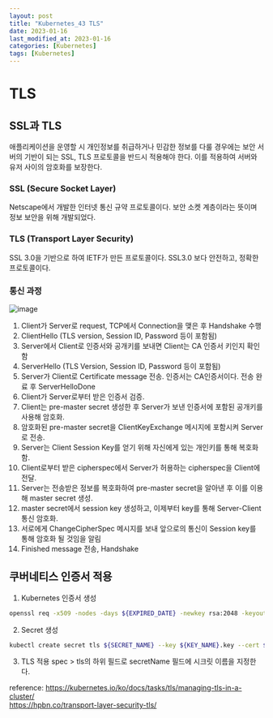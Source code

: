 ```yaml
---
layout: post
title: "Kubernetes_43 TLS"
date: 2023-01-16
last_modified_at: 2023-01-16
categories: [Kubernetes]
tags: [Kubernetes]
---
```


# TLS

## SSL과 TLS
애플리케이션을 운영할 시 개인정보를 취급하거나 민감한 정보를 다룰 경우에는 보안 서버의 기반이 되는 SSL, TLS 프로토콜을 반드시 적용해야 한다. 이를 적용하여 서버와 유저 사이의 암호화를 보장한다. 
### SSL (Secure Socket Layer)
Netscape에서 개발한 인터넷 통신 규약 프로토콜이다. 보안 소켓 계층이라는 뜻이며 정보 보안을 위해 개발되었다.

### TLS (Transport Layer Security)
SSL 3.0을 기반으로 하여 IETF가 만든 프로토콜이다. SSL3.0 보다 안전하고, 정확한 프로토콜이다.

### 통신 과정
![image](https://user-images.githubusercontent.com/83587720/212646156-ab3095ab-e1ec-4514-ae93-d1d8f4488476.png)
1. Client가 Server로 request, TCP에서 Connection을 맺은 후 Handshake 수행
2. ClientHello (TLS version, Session ID, Password 등이 포함됨)
3. Server에서 Client로 인증서와 공개키를 보내면 Client는 CA 인증서 키인지 확인함
4. ServerHello (TLS Version, Session ID, Password 등이 포함됨)
5. Server가 Client로 Certificate message 전송. 인증서는 CA인증서이다. 전송 완료 후 ServerHelloDone
6. Client가 Server로부터 받은 인증서 검증. 
7. Client는 pre-master secret 생성한 후 Server가 보낸 인증서에 포함된 공개키를 사용해 암호화. 
8. 암호화된 pre-master secret을 ClientKeyExchange 메시지에 포함시켜 Server로 전송.
9. Server는 Client Session Key를 얻기 위해 자신에게 있는 개인키를 통해 복호화함. 
10. Client로부터 받은 cipherspec에서 Server가 허용하는 cipherspec을 Client에 전달.
11. Server는 전송받은 정보를 복호화하여 pre-master secret을 알아낸 후 이를 이용해 master secret 생성.
12. master secret에서 session key 생성하고, 이제부터 key를 통해 Server-Client 통신 암호화.
13. 서로에게 ChangeCipherSpec 메시지를 보내 앞으로의 통신이 Session key를 통해 암호화 될 것임을 알림
14. Finished message 전송, Handshake 

## 쿠버네티스 인증서 적용
1. Kubernetes 인증서 생성
```sh
openssl req -x509 -nodes -days ${EXPIRED_DATE} -newkey rsa:2048 -keyout ${KEY_NAME}.key -out ${KEY_NAME}.crt
```
2. Secret 생성
```sh
kubectl create secret tls ${SECRET_NAME} --key ${KEY_NAME}.key --cert ${KEY_NAME}.crt
```
3. TLS 적용
spec > tls의 하위 필드로 secretName 필드에 시크릿 이름을 지정한다.

reference: 
https://kubernetes.io/ko/docs/tasks/tls/managing-tls-in-a-cluster/   
https://hpbn.co/transport-layer-security-tls/
